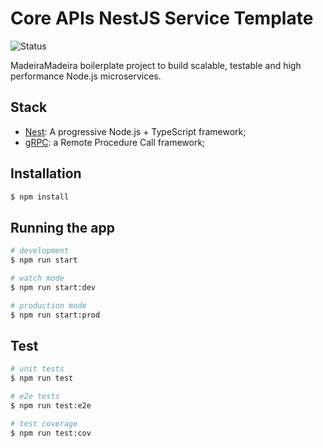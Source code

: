 # Core APIs NestJS Service Template

<p align="left">  
<img src="https://img.shields.io/badge/status-work in progress-orange" alt="Status">    
</p> 

MadeiraMadeira boilerplate project to build scalable, testable and high performance Node.js microservices. 
 
## Stack

- [Nest](https://github.com/nestjs/nest): A progressive Node.js + TypeScript framework;
- [gRPC](https://grpc.io): a Remote Procedure Call framework;

## Installation

```bash
$ npm install
```

## Running the app

```bash
# development
$ npm run start

# watch mode
$ npm run start:dev

# production mode
$ npm run start:prod
```

## Test

```bash
# unit tests
$ npm run test

# e2e tests
$ npm run test:e2e

# test coverage
$ npm run test:cov
``` 